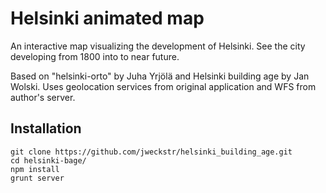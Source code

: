 Helsinki animated map
======================================

An interactive map visualizing the development of Helsinki. See the city developing from 1800 into to near future.

Based on "helsinki-orto" by Juha Yrjölä and Helsinki building age by Jan Wolski.
Uses geolocation services from original application and WFS from author's server.

Installation
------------

    git clone https://github.com/jweckstr/helsinki_building_age.git
    cd helsinki-bage/
    npm install
    grunt server
